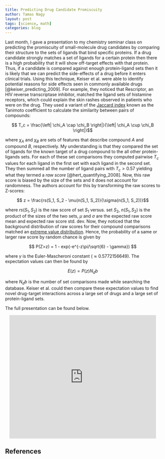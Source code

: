 ```yaml
---
title: Predicting Drug Candidate Promiscuity
author: Tamas Nagy
layout: post
tags: [science, math]
categories: blog
--- 
```

Last month, I gave a presentation to my chemistry seminar class on predicting the promiscuity of small-molecule drug candidates by comparing their structure to the sets of ligands that bind specific proteins. If a drug candidate strongly matches a set of ligands for a certain protein then there is a high probability that it will show off-target effects with that protein. Thus, if a candidate is compared against enough protein-ligand sets then it is likely that we can predict the side-effects of a drug before it enters clinical trials. Using this technique, Keiser et al. were able to identify potential reasons for side effects seen in commonly available drugs [@keiser_predicting_2009]. For example, they noticed that Rescriptor, an HIV reverse transcriptase inhibitor, matched the ligand sets of histamine receptors, which could explain the skin rashes observed in patients who were on the drug. They used a variant of the [Jaccard index](http://en.wikipedia.org/wiki/Jaccard_index) known as the Tanimoto coefficient to calculate the similarity between pairs of compounds:

$$ T_c = \frac{\left| \chi_A \cap \chi_B \right|}{\left| \chi_A \cup \chi_B \right|}$$

where $\chi_A$ and $\chi_B$ are sets of features that describe compound $A$ and compound $B$, respectively. My understanding is that they compared the set of ligands for the known target of a drug compound to the all other protein-ligands sets. For each of these set comparisons they computed pairwise $T_c$ values for each ligand in the first set with each ligand in the second set. They then summed all the number of ligand pairs with $T_c > 0.57$ yielding what they termed a *raw score* [@hert_quantifying_2008]. Now, this raw score is biased by the size of the sets and it does not account for randomness. The authors account for this by transforming the raw scores to Z-scores:

$$ z = \frac{rs(S_1, S_2 - \mu(n(S_1, S_2)}{\sigma(n(S_1, S_2))}$$

where $rs(S_1,S_2)$ is the raw score of set $S_1$ versus. set $S_2$, $n(S_1,S_2)$ is the product of the sizes of the two sets, $\mu$ and $\sigma$ are the expected raw score mean and expected raw score std. dev. Now, they noticed that the background distribution of raw scores for their compound comparisons matched an [extreme value distribution](http://en.wikipedia.org/wiki/Generalized_extreme_value_distribution). Hence, the probability of a same or larger raw score by random chance is given by

$$ P(Z>z) = 1 - exp(-e^{-z\pi/\sqrt{6} - \gamma}) $$

where $\gamma$ is the Euler-Mascheroni constant ($\approx 0.5772156649$). The expectation values can then be found by

$$ E(z) = P(z)N_db  $$

where $N_db$ is the number of set comparisons made while searching the database. Keiser et al. could then compare these expectation values to find novel drug-target interactions across a large set of drugs and a large set of protein-ligand sets.

The full presentation can be found below.

<div class="bigspacer"></div>
<center><iframe src="http://www.slideshare.net/slideshow/embed_code/33171714" width="476" height="400" frameborder="0" marginwidth="0" marginheight="0" scrolling="no"></iframe></center>
<div class="bigspacer"></div>

<script type="text/javascript"
src="http://cdn.mathjax.org/mathjax/latest/MathJax.js?config=TeX-AMS-MML_HTMLorMML"></script>

## References
